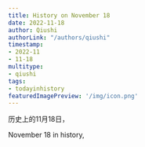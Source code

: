 ```yaml
---
title: History on November 18
date: 2022-11-18
author: Qiushi 
authorLink: "/authors/qiushi"
timestamp: 
- 2022-11
- 11-18
multitype: 
- qiushi
tags: 
- todayinhistory
featuredImagePreview: '/img/icon.png'
---
```









历史上的11月18日，

November 18 in history, 

<!--more-->

